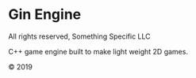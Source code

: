 # Gin Engine

All rights reserved, Something Specific LLC

C++ game engine built to make light weight 2D games.

 © 2019
